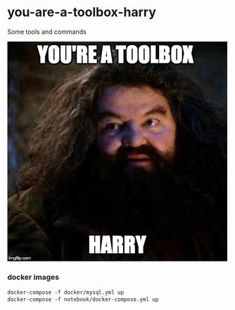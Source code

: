 # you-are-a-toolbox-harry

Some tools and commands 

![lol](random/harry.jpg)


### docker images 
```
docker-compose -f docker/mysql.yml up
docker-compose -f notebook/docker-compose.yml up
```
